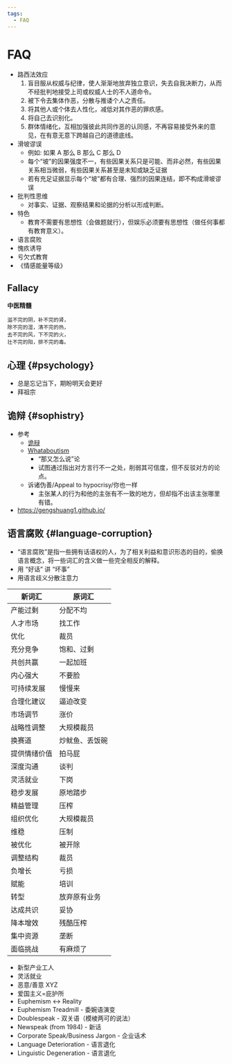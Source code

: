 ```yaml
---
tags:
  - FAQ
---
```


# FAQ

- 路西法效应
  1. 盲目服从权威与纪律，使人渐渐地放弃独立意识，失去自我决断力，从而不经批判地接受上司或权威人士的不人道命令。
  2. 被下令去集体作恶，分散与推诿个人之责任。
  3. 将其他人或个体去人性化，减低对其作恶的罪疚感。
  4. 将自己去识别化。
  5. 群体情绪化，互相加强彼此共同作恶的认同感，不再容易接受外来的意见，在有意无意下跨越自己的道德底线。
- 滑坡谬误
  - 例如: 如果 A 那么 B 那么 C 那么 D
  - 每个“坡”的因果强度不一，有些因果关系只是可能、而非必然，有些因果关系相当微弱，有些因果关系甚至是未知或缺乏证据
  - 若有充足证据显示每个“坡”都有合理、强烈的因果连结，即不构成滑坡谬误
- 批判性思维
  - 对事实、证据、观察结果和论据的分析以形成判断。
- 特色
  - 教育不需要有思想性（会做题就行），但娱乐必须要有思想性（做任何事都有教育意义）。
- 语言腐败
- 愧疚诱导
- 亏欠式教育
- 《情感能量等级》

## Fallacy

**中医精髓**

```
滋不完的阴，补不完的肾，
除不完的湿，清不完的热，
去不完的风，下不完的火，
壮不完的阳，排不完的毒。
```

## 心理 {#psychology}

- 总是忘记当下，期盼明天会更好
- 拜祖宗

## 诡辩 {#sophistry}

- 参考
  - [诡辩](https://zh.wikipedia.org/wiki/诡辩)
  - [Whataboutism](https://en.wikipedia.org/wiki/Whataboutism)
    - “那又怎么说”论
    - 试图通过指出对方言行不一之处，削弱其可信度，但不反驳对方的论点。
  - 诉诸伪善/Appeal to hypocrisy/你也一样
    - 主张某人的行为和他的主张有不一致的地方，但却指不出该主张哪里有错。
- https://gengshuang1.github.io/

## 语言腐败 {#language-corruption}

- “语言腐败”是指一些拥有话语权的人，为了相关利益和意识形态的目的，偷换语言概念，将一些词汇的含义做一些完全相反的解释。
- 用 “好话” 讲 “坏事”
- 用语言歧义分散注意力

| 新词汇       | 原词汇         |
| ------------ | -------------- |
| 产能过剩     | 分配不均       |
| 人才市场     | 找工作         |
| 优化         | 裁员           |
| 充分竞争     | 饱和、过剩     |
| 共创共赢     | 一起加班       |
| 内心强大     | 不要脸         |
| 可持续发展   | 慢慢来         |
| 合理化建议   | 逼迫改变       |
| 市场调节     | 涨价           |
| 战略性调整   | 大规模裁员     |
| 换赛道       | 炒鱿鱼、丢饭碗 |
| 提供情绪价值 | 拍马屁         |
| 深度沟通     | 谈判           |
| 灵活就业     | 下岗           |
| 稳步发展     | 原地踏步       |
| 精益管理     | 压榨           |
| 组织优化     | 大规模裁员     |
| 维稳         | 压制           |
| 被优化       | 被开除         |
| 调整结构     | 裁员           |
| 负增长       | 亏损           |
| 赋能         | 培训           |
| 转型         | 放弃原有业务   |
| 达成共识     | 妥协           |
| 降本增效     | 残酷压榨       |
| 集中资源     | 垄断           |
| 面临挑战     | 有麻烦了       |

- 新型产业工人
- 灵活就业
- 恶意/善意 XYZ
- 爱国主义=庇护所
- Euphemism <-> Reality
- Euphemism Treadmill - 委婉语演变
- Doublespeak - 双关语（模棱两可的说法）
- Newspeak (from 1984) - 新话
- Corporate Speak/Business Jargon - 企业话术
- Language Deterioration - 语言退化
- Linguistic Degeneration - 语言退化
